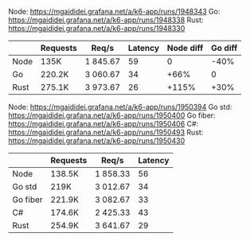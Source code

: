 Node: https://mgaididei.grafana.net/a/k6-app/runs/1948343
Go: https://mgaididei.grafana.net/a/k6-app/runs/1948338
Rust: https://mgaididei.grafana.net/a/k6-app/runs/1948330

|      | Requests | Req/s    | Latency | Node diff | Go diff |
| ---- | -------- | -------- | ------- | --------- | ------- |
| Node | 135K     | 1 845.67 | 59      | 0         | -40%    |
| Go   | 220.2K   | 3 060.67 | 34      | +66%      | 0       |
| Rust | 275.1K   | 3 973.67 | 26      | +115%     | +30%    |

Node: https://mgaididei.grafana.net/a/k6-app/runs/1950394
Go std: https://mgaididei.grafana.net/a/k6-app/runs/1950400
Go fiber: https://mgaididei.grafana.net/a/k6-app/runs/1950406
C#: https://mgaididei.grafana.net/a/k6-app/runs/1950493
Rust: https://mgaididei.grafana.net/a/k6-app/runs/1950430

|          | Requests | Req/s    | Latency |
| -------- | -------- | -------- | ------- |
| Node     | 138.5K   | 1 858.33 | 56      |
| Go std   | 219K     | 3 012.67 | 34      |
| Go fiber | 221.9K   | 3 082.67 | 33      |
| C#       | 174.6K   | 2 425.33 | 43      |
| Rust     | 254.9K   | 3 641.67 | 29      |
